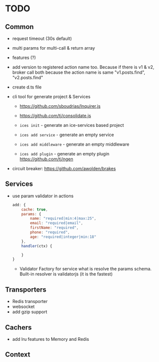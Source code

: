 # TODO

## Common
- request timeout (30s default)
- multi params for multi-call & return array
- features (?)
- add version to registered action name too. Because if there is v1 & v2, broker call both because the action name is same
	"v1.posts.find", "v2.posts.find"

- create d.ts file

- cli tool for generate project & Services
	- https://github.com/sboudrias/Inquirer.js
	- https://github.com/tj/consolidate.js

	- `ices init` - generate an ice-services based project
	- `ices add service` - generate an empty service
	- `ices add middleware` - generate an empty middleware
	- `ices add plugin` - generate an empty plugin
	https://github.com/tj/ngen 

- circuit breaker: https://github.com/awolden/brakes

## Services
- use param validator in actions
	```js
	add: {
		cache: true,
		params: {
			name: "required|min:4|max:25",
			email: "required|email",
			firstName: "required",
			phone: "required",
			age: "required|integer|min:18"
		},
		handler(ctx) {

		}
	}
	```
	- Validator Factory for service what is resolve the params schema. Built-in resolver is validatorjs (it is the fastest)

## Transporters
- Redis transporter
- websocket
- add gzip support

## Cachers
- add lru features to Memory and Redis

## Context
